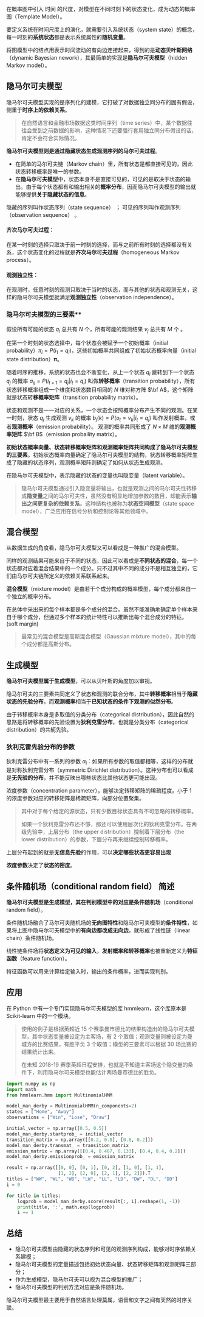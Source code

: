 在概率图中引入 时间 的尺度，对模型在不同时刻下的状态变化，成为动态的概率图（Template Model）。

 要定义系统在时间尺度上的演化，就需要引入系统状态（system state）的概念，每一时刻的**系统状态**都是表示系统属性的**随机变量**。 



 将图模型中的结点用表示时间流动的有向边连接起来，得到的是**动态贝叶斯网络**（dynamic Bayesian nework），其最简单的实现是**隐马尔可夫模型**（hidden Markov model）。 



## 隐马尔可夫模型

 隐马尔可夫模型实现的是序列化的建模，它打破了对数据独立同分布的固有假设，侧重于**时序上的依赖关系**。 

>  在自然语言和金融市场数据这类时间序列（time series）中，某个数据往往会受到之前数据的影响，这种情况下还要强行套用独立同分布假设的话，肯定不会符合实际情况。 



 **隐马尔可夫模型则是通过隐藏状态生成观测序列的马尔可夫过程**。

- 在简单的马尔可夫链（Markov  chain）里，所有状态是都直接可见的，因此状态转移概率是唯一的参数。
- 在**隐马尔可夫模型**中，状态本身不是直接可见的，可见的是取决于状态的输出。由于每个状态都有和输出相关的**概率分布**，因而隐马尔可夫模型的输出就能够提供**关于隐藏状态的信息**。 



 隐藏的序列叫作状态序列（state sequence） ； 可见的序列叫作观测序列（observation sequence） 。



#### **齐次马尔可夫过程**：

在某一时刻的选择只取决于前一时刻的选择，而与之前所有时刻的选择都没有关系，这个状态变化的过程就是**齐次马尔可夫过程**（homogeneous Markov process）。 



#### **观测独立性：**

在观测时，任意时刻的观测只取决于当时的状态，而与其他的状态和观测无关，这样的隐马尔可夫模型就满足**观测独立性**（observation independence）。 





### 隐马尔可夫模型的三要素**

 假设所有可能的状态 $q_i$ 总共有 $N$ 个，所有可能的观测结果 $v_j$ 总共有 $M$ 个 。

 在第一个时刻的状态选择中，每个状态会被赋予一个初始概率（initial probability）$\pi_i = P(i_1 =  q_i)$，这些初始概率共同组成了初始状态概率向量（initial state distribution）$\boldsymbol \pi$。 

 随着时序的推移，系统的状态也会不断变化，从上一个状态 $q_i$ 跳转到下一个状态 $q_j$ 的概率 $a_{ij} = P(i_{t +  1} = q_j | i_t = q_i)$ 叫做**转移概率**（transition  probability），所有状态转移概率组成一个维度和状态数目相同的 $N$ 维对称方阵 $\bf  A$，这个矩阵就是状态转**移概率矩阵**（transition probability matrix）。 

 状态和观测不是一一对应的关系，一个状态会按照概率分布产生不同的观测。在某一时刻，状态 $q_j$ 生成观测 $v_k$ 的概率 $b_j(k) = P(o_t = v_k | i_t = q_j)$ 叫作发射概率，或者**观测概率**（emission probability）。  观测的概率共同形成了 $N \times M$ 维的**观测概率矩阵** $\bf B$（emission probaility matrix）。



 **初始状态概率向量、状态转移概率矩阵和观测概率矩阵共同构成了隐马尔可夫模型的三要素**。初始状态概率向量确定了隐马尔可夫模型的结构，状态转移概率矩阵生成了隐藏的状态序列，观测概率矩阵则确定了如何从状态生成观测。  



 在隐马尔可夫模型中，表示隐藏的状态的变量也叫隐变量（latent variable）。 

>  隐马尔可夫模型通过引入隐变量将输出，也就是观测之间的马尔可夫性转移成**隐变量**之间的马尔可夫性，虽然没有明显地增加参数的数目，却能表示**输出之间更复杂的依赖关系**。这种结构也被称为**状态空间模型**（state space model），广泛应用在信号分析和控制论等其他领域中。 



## 混合模型

 从数据生成的角度看，隐马尔可夫模型又可以看成是一种推广的混合模型。

同样的观测结果可能来自于不同的状态，因此可以看成是**不同状态的混合**，每一个状态都对应着混合结果中的一个成分。只不过其中不同的成分不是相互独立的，它们由马尔可夫链所定义的依赖关系联系起来。 



 **混合模型**（mixture  model）是由若干个成分构成的概率模型，每个成分都来自一个独立的概率分布。

在总体中采出来的每个样本都是多个成分的混合。虽然不能准确地确定单个样本来自于哪个成分，但通过多个样本的统计特性可以推断出每个混合成分的特征。(soft margin)

> 最常见的混合模型是高斯混合模型（Gaussian mixture model），其中的每个成分都是高斯分布。 



##  **生成模型**

 **隐马尔可夫模型属于生成模型**，可以从贝叶斯的角度加以审视。

隐马尔可夫的三要素共同定义了状态和观测的联合分布，其中**转移概率**相当于**隐藏状态的先验分布**，而**观测概率**相当于**已知状态的条件下观测的似然分布**。 



 由于转移概率本身是多取值的分类分布（categorical distribution），因此自然的思路是将转移概率的先验设置为**狄利克雷分布**，也就是分类分布（categorical distribution）的共轭先验。 



### 狄利克雷先验分布的参数

狄利克雷分布中有一系列的参数 $\alpha_i$：如果所有参数的取值都相等，这样的分布就是对称狄利克雷分布（symmetric Dirichlet distribution）。这种分布也可以看成是**无先验的分布**，并不能反映出哪些状态比其他状态更可能出现。

浓度参数（concentration parameter），能够决定转移矩阵的稀疏程度。小于 1 的浓度参数对应的转移矩阵是稀疏矩阵，向部分位置聚集。

> 其中对于每个给定的源状态，只有少数目标状态具有不可忽略的转移概率。
>
>  如果一个狄利克雷分布还不够，那还可以使用层次化的狄利克雷分布。在两级先验中，上层分布（the upper  distribution）控制着下层分布（the lower  distribution）的参数，下层分布再来继续控制转移概率。

上层分布起到的就是**无信息先验**的作用，可以**决定哪些状态更容易出现**

**浓度参数**决定了**状态的密度**。 



##  **条件随机场**（conditional random field） 简述

 **隐马尔可夫模型是生成模型，其在判别模型中的对应是条件随机场**（conditional random field）。

条件随机场融合了马尔可夫随机场的**无向图特性**和隐马尔可夫模型的**条件特性**，如果将上图中隐马尔可夫模型中的**有向边都改成无向边**，就形成了线性链（linear chain）条件随机场。 



 线性链条件场将**状态定义为可见的输入**，**发射概率和转移概率**也被重新定义为**特征函数**（feature function）。

特征函数可以用来计算给定输入时，输出的条件概率，进而实现判别。 



## 应用

 在 Python 中有一个专门实现隐马尔可夫模型的库 hmmlearn，这个库原本是 Scikit-learn 中的一个模块。

> 使用的例子是根据英超近 15 个赛季曼市德比的结果构造出的隐马尔可夫模型，其中状态变量被设定为主客场，有 2 个取值；观测变量则被设定为曼城方的比赛结果，有胜平负 3 个取值；模型的三要素可以根据 30 场比赛的结果统计出来。
>
> 在未知 2018-19 赛季英超日程安排，也就是不知道主客场这个隐变量的条件下，利用隐马尔可夫模型也能估计两场曼市德比的胜负。

```python
import numpy as np
import math
from hmmlearn.hmm import MultinomialHMM

model_man_derby = MultinomialHMM(n_components=2)
states = ["Home", "Away"]
observations = ["Win", "Lose", "Draw"]

initial_vector = np.array([0.5, 0.5])
model_man_derby.startprob_ = initial_vector
transition_matrix = np.array([[0.2, 0.8], [0.8, 0.2]])
model_man_derby.transmat_ = transition_matrix
emission_matrix = np.array([[0.4, 0.467, 0.133], [0.4, 0.4, 0.2]])
model_man_derby.emissionprob_ = emission_matrix

result = np.array([[0, 0], [0, 1], [0, 2], [1, 0], [1, 1],
                   [1, 2], [2, 0], [2, 1], [2, 2]]).T
titles = ["WW", "WL", "WD", "LW", "LL", "LD", "DW", "DL", "DD"]
i = 0

for title in titles:
    logprob = model_man_derby.score(result[:, i].reshape(1, -1))
    print(title, ':', math.exp(logprob))
    i += 1
```



## 总结

- 隐马尔可夫模型由隐藏的状态序列和可见的观测序列构成，能够对时序依赖关系建模；
- 隐马尔可夫模型的定量描述包括初始状态向量、状态转移矩阵和观测矩阵三部分；
- 作为生成模型，隐马尔可夫可以视为混合模型的推广；
- 隐马尔可夫模型的判别方法对应是条件随机场。

隐马尔可夫模型最主要用于自然语言处理莫属，语音和文字之间有天然的时序关联。